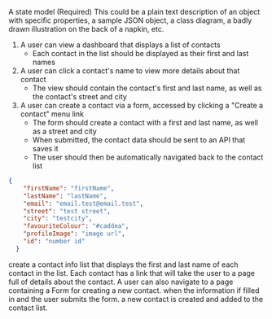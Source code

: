 A state model (Required)
This could be a plain text description of an object with specific properties, a sample JSON object, a class diagram, a badly drawn illustration on the back of a napkin, etc.

1. A user can view a dashboard that displays a list of contacts
   - Each contact in the list should be displayed as their first and last names
2. A user can click a contact's name to view more details about that contact
   - The view should contain the contact's first and last name, as well as the contact's street and city
3. A user can create a contact via a form, accessed by clicking a "Create a contact" menu link
   - The form should create a contact with a first and last name, as well as a street and city
   - When submitted, the contact data should be sent to an API that saves it
   - The user should then be automatically navigated back to the contact list

```Json
{
    "firstName": "firstName",
    "lastName": "lastName",
    "email": "email.test@email.test",
    "street": "test street",
    "city": "testcity",
    "favouriteColour": "#caddea",
    "profileImage": "image url",
    "id": "number id"
  }

```

create a contact info list that displays the first and last name of each contact in the list. Each contact has a link that will take the user to a page full of details about the contact. A user can also navigate to a page containing a Form for creating a new contact. when the information if filled in and the user submits the form. a new contact is created and added to the contact list.

